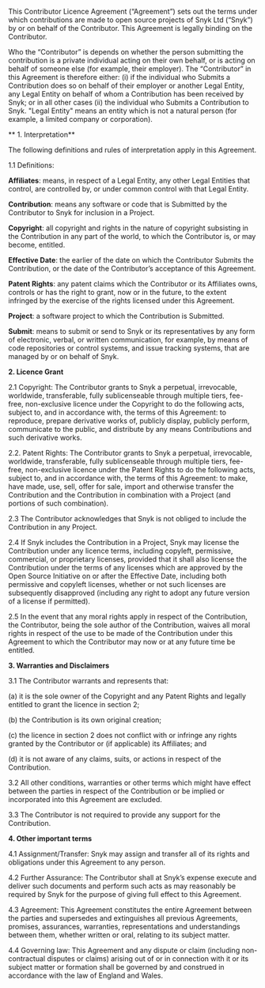 This Contributor Licence Agreement (“Agreement”) sets out the terms under which contributions are made to open source projects of Snyk Ltd (“Snyk”) by or on behalf of the Contributor. This Agreement is legally binding on the Contributor.

 
Who the “Contributor” is depends on whether the person submitting the contribution is a private individual acting on their own behalf, or is acting on behalf of someone else (for example, their employer). The “Contributor” in this Agreement is therefore either: (i) if the individual who Submits a Contribution does so on behalf of their employer or another Legal Entity, any Legal Entity on behalf of whom a Contribution has been received by Snyk; or in all other cases (ii) the individual who Submits a Contribution to Snyk. "Legal Entity" means an entity which is not a natural person (for example, a limited company or corporation).


** 1. Interpretation**


The following definitions and rules of interpretation apply in this Agreement.


1.1	Definitions:

**Affiliates**: means, in respect of a Legal Entity, any other Legal Entities that control, are controlled by, or under common control with that Legal Entity.


**Contribution**: means any software or code that is Submitted by the Contributor to Snyk for inclusion in a Project.


**Copyright**: all copyright and rights in the nature of copyright subsisting in the Contribution in any part of the world, to which the Contributor is, or may become, entitled. 


**Effective Date**: the earlier of the date on which the Contributor Submits the Contribution, or the date of the Contributor’s acceptance of this Agreement.


**Patent Rights**: any patent claims which the Contributor or its Affiliates owns, controls or has the right to grant, now or in the future, to the extent infringed by the exercise of the rights licensed under this Agreement.


**Project**: a software project to which the Contribution is Submitted.


**Submit**: means to submit or send to Snyk or its representatives by any form of electronic, verbal, or written communication, for example, by means of code repositories or control systems, and issue tracking systems, that are managed by or on behalf of Snyk.


**2.  Licence Grant**


2.1  Copyright: The Contributor grants to Snyk a perpetual, irrevocable, worldwide, transferable, fully sublicenseable through multiple tiers, fee-free, non-exclusive licence under the Copyright to do the following acts, subject to, and in accordance with, the terms of this Agreement: to reproduce, prepare derivative works of, publicly display, publicly perform, communicate to the public, and distribute by any means Contributions and such derivative works.


2.2.  Patent Rights: The Contributor grants to Snyk a perpetual, irrevocable, worldwide, transferable, fully sublicenseable through multiple tiers, fee-free, non-exclusive licence under the Patent Rights to do the following acts, subject to, and in accordance with, the terms of this Agreement: to make, have made, use, sell, offer for sale, import and otherwise transfer the Contribution and the Contribution in combination with a Project (and portions of such combination).


2.3  The Contributor acknowledges that Snyk is not obliged to include the Contribution in any Project. 


2.4  If Snyk includes the Contribution in a Project, Snyk may license the Contribution under any licence terms, including copyleft, permissive, commercial, or proprietary licenses, provided that it shall also license the Contribution under the terms of any licenses which are approved by the Open Source Initiative on or after the Effective Date, including both permissive and copyleft licenses, whether or not such licenses are subsequently disapproved (including any right to adopt any future version of a license if permitted).


2.5  In the event that any moral rights apply in respect of the Contribution, the Contributor, being the sole author of the Contribution, waives all moral rights in respect of the use to be made of the Contribution under this Agreement to which the Contributor may now or at any future time be entitled.


**3.  Warranties and Disclaimers**


3.1	 The Contributor warrants and represents that:


(a) it is the sole owner of the Copyright and any Patent Rights and legally entitled to grant the licence in section 2;

(b) the Contribution is its own original creation;


(c) the licence in section 2 does not conflict with or infringe any rights granted by the Contributor or (if applicable) its Affiliates; and


(d) it is not aware of any claims, suits, or actions in respect of the Contribution.


3.2  All other conditions, warranties or other terms which might have effect between the parties in respect of the Contribution or be implied or incorporated into this Agreement are excluded. 

3.3 The Contributor is not required to provide any support for the Contribution.


**4.  Other important terms**


4.1 Assignment/Transfer: Snyk may assign and transfer all of its rights and obligations under this Agreement to any person.


4.2  Further Assurance: The Contributor shall at Snyk’s expense execute and deliver such documents and perform such acts as may reasonably be required by Snyk for the purpose of giving full effect to this Agreement.


4.3   Agreement: This Agreement constitutes the entire Agreement between the parties and supersedes and extinguishes all previous Agreements, promises, assurances, warranties, representations and understandings between them, whether written or oral, relating to its subject matter.


4.4  Governing law: This Agreement and any dispute or claim (including non-contractual disputes or claims) arising out of or in connection with it or its subject matter or formation shall be governed by and construed in accordance with the law of England and Wales.